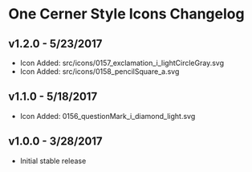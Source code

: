One Cerner Style Icons Changelog
==========================

## v1.2.0 - 5/23/2017

* Icon Added: src/icons/0157_exclamation_i_lightCircleGray.svg* Icon Added: src/icons/0158_pencilSquare_a.svg

## v1.1.0 - 5/18/2017

* Icon Added: 0156_questionMark_i_diamond_light.svg

## v1.0.0 - 3/28/2017

* Initial stable release